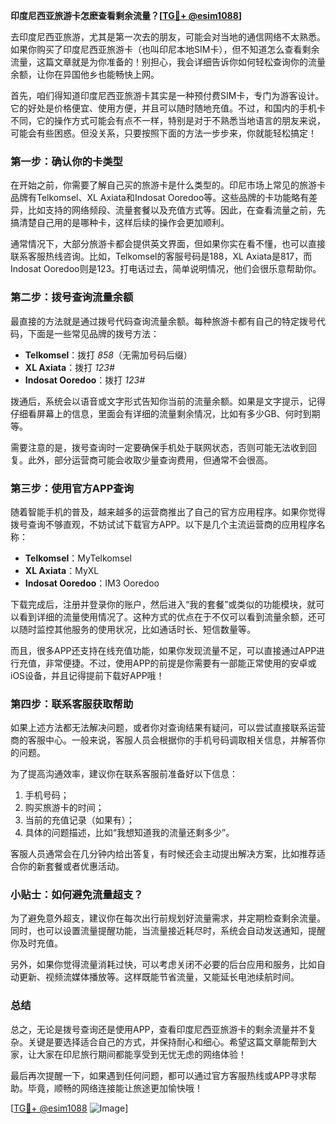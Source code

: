 **印度尼西亚旅游卡怎麽查看剩余流量？[[TG💪+ @esim1088](https://t.me/s/esim1088)]**

去印度尼西亚旅游，尤其是第一次去的朋友，可能会对当地的通信网络不太熟悉。如果你购买了印度尼西亚旅游卡（也叫印尼本地SIM卡），但不知道怎么查看剩余流量，这篇文章就是为你准备的！别担心，我会详细告诉你如何轻松查询你的流量余额，让你在异国他乡也能畅快上网。

首先，咱们得知道印度尼西亚旅游卡其实是一种预付费SIM卡，专门为游客设计。它的好处是价格便宜、使用方便，并且可以随时随地充值。不过，和国内的手机卡不同，它的操作方式可能会有点不一样，特别是对于不熟悉当地语言的朋友来说，可能会有些困惑。但没关系，只要按照下面的方法一步步来，你就能轻松搞定！

### **第一步：确认你的卡类型**
在开始之前，你需要了解自己买的旅游卡是什么类型的。印尼市场上常见的旅游卡品牌有Telkomsel、XL Axiata和Indosat Ooredoo等。这些品牌的卡功能略有差异，比如支持的网络频段、流量套餐以及充值方式等。因此，在查看流量之前，先搞清楚自己用的是哪种卡，这样后续的操作会更加顺利。

通常情况下，大部分旅游卡都会提供英文界面，但如果你实在看不懂，也可以直接联系客服热线咨询。比如，Telkomsel的客服号码是188，XL Axiata是817，而Indosat Ooredoo则是123。打电话过去，简单说明情况，他们会很乐意帮助你。

### **第二步：拨号查询流量余额**
最直接的方法就是通过拨号代码查询流量余额。每种旅游卡都有自己的特定拨号代码，下面是一些常见品牌的拨号方法：

- **Telkomsel**：拨打 *858*（无需加号码后缀）
- **XL Axiata**：拨打 *123#*
- **Indosat Ooredoo**：拨打 *123#*

拨通后，系统会以语音或文字形式告知你当前的流量余额。如果是文字提示，记得仔细看屏幕上的信息，里面会有详细的流量剩余情况，比如有多少GB、何时到期等。

需要注意的是，拨号查询时一定要确保手机处于联网状态，否则可能无法收到回复。此外，部分运营商可能会收取少量查询费用，但通常不会很高。

### **第三步：使用官方APP查询**
随着智能手机的普及，越来越多的运营商推出了自己的官方应用程序。如果你觉得拨号查询不够直观，不妨试试下载官方APP。以下是几个主流运营商的应用程序名称：

- **Telkomsel**：MyTelkomsel
- **XL Axiata**：MyXL
- **Indosat Ooredoo**：IM3 Ooredoo

下载完成后，注册并登录你的账户，然后进入“我的套餐”或类似的功能模块，就可以看到详细的流量使用情况了。这种方式的优点在于不仅可以看到流量余额，还可以随时监控其他服务的使用状况，比如通话时长、短信数量等。

而且，很多APP还支持在线充值功能，如果你发现流量不足，可以直接通过APP进行充值，非常便捷。不过，使用APP的前提是你需要有一部能正常使用的安卓或iOS设备，并且记得提前下载好APP哦！

### **第四步：联系客服获取帮助**
如果上述方法都无法解决问题，或者你对查询结果有疑问，可以尝试直接联系运营商的客服中心。一般来说，客服人员会根据你的手机号码调取相关信息，并解答你的问题。

为了提高沟通效率，建议你在联系客服前准备好以下信息：
1. 手机号码；
2. 购买旅游卡的时间；
3. 当前的充值记录（如果有）；
4. 具体的问题描述，比如“我想知道我的流量还剩多少”。

客服人员通常会在几分钟内给出答复，有时候还会主动提出解决方案，比如推荐适合你的新套餐或者优惠活动。

### **小贴士：如何避免流量超支？**
为了避免意外超支，建议你在每次出行前规划好流量需求，并定期检查剩余流量。同时，也可以设置流量提醒功能，当流量接近耗尽时，系统会自动发送通知，提醒你及时充值。

另外，如果你觉得流量消耗过快，可以考虑关闭不必要的后台应用和服务，比如自动更新、视频流媒体播放等。这样既能节省流量，又能延长电池续航时间。

### **总结**
总之，无论是拨号查询还是使用APP，查看印度尼西亚旅游卡的剩余流量并不复杂。关键是要选择适合自己的方式，并保持耐心和细心。希望这篇文章能帮到大家，让大家在印尼旅行期间都能享受到无忧无虑的网络体验！

最后再次提醒一下，如果遇到任何问题，都可以通过官方客服热线或APP寻求帮助。毕竟，顺畅的网络连接能让旅途更加愉快哦！

[[TG💪+ @esim1088](https://t.me/s/esim1088) ![Image](https://i.postimg.cc/4NQfJmqS/Snipaste-2025-05-13-00-14-12.png)]